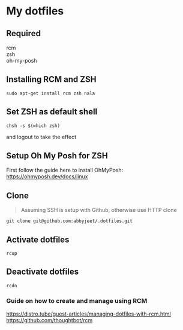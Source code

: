 # My dotfiles

## Required
rcm  
zsh  
oh-my-posh 

## Installing RCM and ZSH
```
sudo apt-get install rcm zsh nala
```

## Set ZSH as default shell
```
chsh -s $(which zsh)
```
and logout to take the effect

## Setup Oh My Posh for ZSH
First follow the guide here to install OhMyPosh: https://ohmyposh.dev/docs/linux

## Clone
> Assuming SSH is setup with Github, otherwise use HTTP clone
```
git clone git@github.com:abbyjeet/.dotfiles.git
```

## Activate dotfiles
```
rcup
```

## Deactivate dotfiles
```
rcdn
```


### Guide on how to create and manage using RCM
https://distro.tube/guest-articles/managing-dotfiles-with-rcm.html  
https://github.com/thoughtbot/rcm
